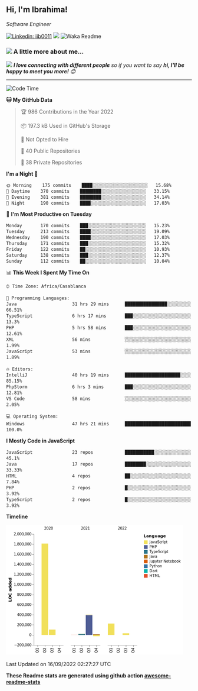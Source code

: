 <h2>Hi, I'm Ibrahima! </h2>
<p><em>Software Engineer 
</em></p>


[![Linkedin: iib0011](https://img.shields.io/badge/-iib0011-blue?style=flat-square&logo=Linkedin&logoColor=white&link=https://www.linkedin.com/in/iib0011/)](https://www.linkedin.com/in/iib0011/)
![](https://visitor-badge.glitch.me/badge?page_id=iib0011)
![Waka Readme](https://github.com/iib0011/iib0011/workflows/Waka%20Readme/badge.svg)


### <img src="https://media.giphy.com/media/VgCDAzcKvsR6OM0uWg/giphy.gif" width="50"> A little more about me...  


<img src="https://media.giphy.com/media/LnQjpWaON8nhr21vNW/giphy.gif" width="60"> <em><b>I love connecting with different people</b> so if you want to say <b>hi, I'll be happy to meet you more!</b> 😊</em>

---
<!--START_SECTION:waka-->
![Code Time](http://img.shields.io/badge/Code%20Time-1%2C071%20hrs%2027%20mins-blue)

**🐱 My GitHub Data** 

> 🏆 986 Contributions in the Year 2022
 > 
> 📦 197.3 kB Used in GitHub's Storage 
 > 
> 🚫 Not Opted to Hire
 > 
> 📜 40 Public Repositories 
 > 
> 🔑 38 Private Repositories  
 > 
**I'm a Night 🦉** 

```text
🌞 Morning    175 commits    ████░░░░░░░░░░░░░░░░░░░░░   15.68% 
🌆 Daytime    370 commits    ████████░░░░░░░░░░░░░░░░░   33.15% 
🌃 Evening    381 commits    ████████░░░░░░░░░░░░░░░░░   34.14% 
🌙 Night      190 commits    ████░░░░░░░░░░░░░░░░░░░░░   17.03%

```
📅 **I'm Most Productive on Tuesday** 

```text
Monday       170 commits    ███░░░░░░░░░░░░░░░░░░░░░░   15.23% 
Tuesday      213 commits    ████░░░░░░░░░░░░░░░░░░░░░   19.09% 
Wednesday    190 commits    ████░░░░░░░░░░░░░░░░░░░░░   17.03% 
Thursday     171 commits    ███░░░░░░░░░░░░░░░░░░░░░░   15.32% 
Friday       122 commits    ██░░░░░░░░░░░░░░░░░░░░░░░   10.93% 
Saturday     138 commits    ███░░░░░░░░░░░░░░░░░░░░░░   12.37% 
Sunday       112 commits    ██░░░░░░░░░░░░░░░░░░░░░░░   10.04%

```


📊 **This Week I Spent My Time On** 

```text
⌚︎ Time Zone: Africa/Casablanca

💬 Programming Languages: 
Java                     31 hrs 29 mins      ████████████████░░░░░░░░░   66.51% 
TypeScript               6 hrs 17 mins       ███░░░░░░░░░░░░░░░░░░░░░░   13.3% 
PHP                      5 hrs 58 mins       ███░░░░░░░░░░░░░░░░░░░░░░   12.61% 
XML                      56 mins             ░░░░░░░░░░░░░░░░░░░░░░░░░   1.99% 
JavaScript               53 mins             ░░░░░░░░░░░░░░░░░░░░░░░░░   1.89%

🔥 Editors: 
IntelliJ                 40 hrs 19 mins      █████████████████████░░░░   85.15% 
PhpStorm                 6 hrs 3 mins        ███░░░░░░░░░░░░░░░░░░░░░░   12.81% 
VS Code                  58 mins             ░░░░░░░░░░░░░░░░░░░░░░░░░   2.05%

💻 Operating System: 
Windows                  47 hrs 21 mins      █████████████████████████   100.0%

```

**I Mostly Code in JavaScript** 

```text
JavaScript               23 repos            ███████████░░░░░░░░░░░░░░   45.1% 
Java                     17 repos            ████████░░░░░░░░░░░░░░░░░   33.33% 
HTML                     4 repos             ██░░░░░░░░░░░░░░░░░░░░░░░   7.84% 
PHP                      2 repos             █░░░░░░░░░░░░░░░░░░░░░░░░   3.92% 
TypeScript               2 repos             █░░░░░░░░░░░░░░░░░░░░░░░░   3.92%

```


**Timeline**

![Chart not found](https://raw.githubusercontent.com/iib0011/iib0011/master/charts/bar_graph.png) 


 Last Updated on 16/09/2022 02:27:27 UTC
<!--END_SECTION:waka-->

**These Readme stats are generated using github action [awesome-readme-stats](https://github.com/iib0011/waka-readme-stats)**
